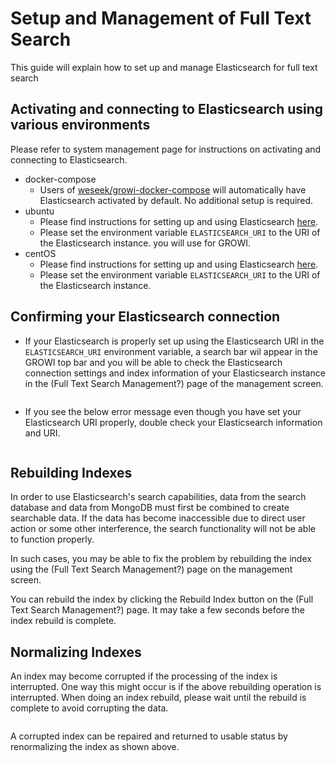 # Setup and Management of Full Text Search

This guide will explain how to set up and manage Elasticsearch for full text search

<ContextualBlock context="docs-growi-org">

## Activating and connecting to Elasticsearch using various environments

Please refer to system management page for instructions on activating and connecting to Elasticsearch.

- docker-compose
  - Users of [weseek/growi-docker-compose](https://github.com/weseek/growi-docker-compose)
  will automatically have Elasticsearch activated by default.  No additional setup is required.
- ubuntu
  - Please find instructions for setting up and using Elasticsearch [here](/en/admin-guide/getting-started/ubuntu-server.html#elasticsearch).
  - Please set the environment variable `ELASTICSEARCH_URI` to the URI of the Elasticsearch instance.
  you will use for GROWI.
- centOS
  - Please find instructions for setting up and using Elasticsearch [here](/en/admin-guide/getting-started/centos.html#elasticsearch).
  - Please set the environment variable `ELASTICSEARCH_URI` to the URI of the Elasticsearch instance.

</ContextualBlock>

## Confirming your Elasticsearch connection

- If your Elasticsearch is properly set up using the Elasticsearch URI in the `ELASTICSEARCH_URI` environment variable,
a search bar wil appear in the GROWI top bar and you will be able to check the Elasticsearch connection
settings and index information of your Elasticsearch instance in the (Full Text Search Management?) page of
the management screen.

  <img :src="$withBase('/assets/images/setup-search-system1.png')" alt="">

- If you see the below error message even though you have set your Elasticsearch URI properly, double check your
Elasticsearch information and URI.

  <img :src="$withBase('/assets/images/setup-search-system2.png')" alt="">

## Rebuilding Indexes

In order to use Elasticsearch's search capabilities, data from the search database and data from MongoDB
must first be combined to create searchable data.  If the data has become inaccessible due to direct user
action or some other interference, the search functionality will not be able to function properly.

In such cases, you may be able to fix the problem by rebuilding the index using the (Full Text Search Management?)
page on the management screen.

You can rebuild the index by clicking the Rebuild Index button on the (Full Text Search Management?) page.
It may take a few seconds before the index rebuild is complete.

## Normalizing Indexes

An index may become corrupted if the processing of the index is interrupted.  One way this might occur is
if the above rebuilding operation is interrupted.  When doing an index rebuild, please wait until the
rebuild is complete to avoid corrupting the data.

<img :src="$withBase('/assets/images/setup-search-system3.png')" alt="">

A corrupted index can be repaired and returned to usable status by renormalizing the index as shown above.
